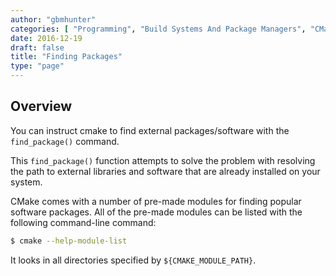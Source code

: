 ```yaml
---
author: "gbmhunter"
categories: [ "Programming", "Build Systems And Package Managers", "CMake" ]
date: 2016-12-19
draft: false
title: "Finding Packages"
type: "page"
---
```


## Overview

You can instruct cmake to find external packages/software with the `find_package()` command.

This `find_package()` function attempts to solve the problem with resolving the path to external libraries and software that are already installed on your system.

CMake comes with a number of pre-made modules for finding popular software packages. All of the pre-made modules can be listed with the following command-line command:

```sh
$ cmake --help-module-list
```

It looks in all directories specified by `${CMAKE_MODULE_PATH}`.
